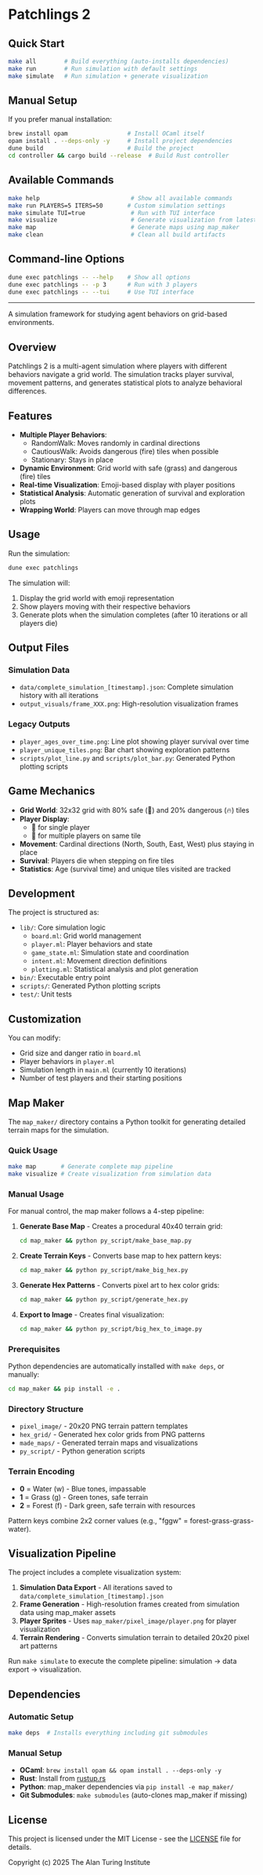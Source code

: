 # Patchlings 2

## Quick Start

```bash
make all        # Build everything (auto-installs dependencies)
make run        # Run simulation with default settings
make simulate   # Run simulation + generate visualization
```

## Manual Setup

If you prefer manual installation:

```bash
brew install opam                 # Install OCaml itself
opam install . --deps-only -y     # Install project dependencies
dune build                        # Build the project
cd controller && cargo build --release  # Build Rust controller
```

## Available Commands

```bash
make help                          # Show all available commands
make run PLAYERS=5 ITERS=50       # Custom simulation settings
make simulate TUI=true             # Run with TUI interface
make visualize                     # Generate visualization from latest data
make map                           # Generate maps using map_maker
make clean                         # Clean all build artifacts
```

## Command-line Options

```bash
dune exec patchlings -- --help    # Show all options
dune exec patchlings -- -p 3      # Run with 3 players
dune exec patchlings -- --tui     # Use TUI interface
```

-------------------------------------------------------------------------

A simulation framework for studying agent behaviors on grid-based environments.

## Overview

Patchlings 2 is a multi-agent simulation where players with different behaviors navigate a grid world. The simulation tracks player survival, movement patterns, and generates statistical plots to analyze behavioral differences.

## Features

- **Multiple Player Behaviors**: 
  - RandomWalk: Moves randomly in cardinal directions
  - CautiousWalk: Avoids dangerous (fire) tiles when possible
  - Stationary: Stays in place
- **Dynamic Environment**: Grid world with safe (grass) and dangerous (fire) tiles
- **Real-time Visualization**: Emoji-based display with player positions
- **Statistical Analysis**: Automatic generation of survival and exploration plots
- **Wrapping World**: Players can move through map edges

## Usage

Run the simulation:
```bash
dune exec patchlings
```

The simulation will:
1. Display the grid world with emoji representation
2. Show players moving with their respective behaviors
3. Generate plots when the simulation completes (after 10 iterations or all players die)

## Output Files

### Simulation Data
- `data/complete_simulation_[timestamp].json`: Complete simulation history with all iterations
- `output_visuals/frame_XXX.png`: High-resolution visualization frames

### Legacy Outputs  
- `player_ages_over_time.png`: Line plot showing player survival over time
- `player_unique_tiles.png`: Bar chart showing exploration patterns
- `scripts/plot_line.py` and `scripts/plot_bar.py`: Generated Python plotting scripts

## Game Mechanics

- **Grid World**: 32x32 grid with 80% safe (🌱) and 20% dangerous (🔥) tiles
- **Player Display**: 
  - 🧍 for single player
  - 👥 for multiple players on same tile
- **Movement**: Cardinal directions (North, South, East, West) plus staying in place
- **Survival**: Players die when stepping on fire tiles
- **Statistics**: Age (survival time) and unique tiles visited are tracked

## Development

The project is structured as:
- `lib/`: Core simulation logic
  - `board.ml`: Grid world management
  - `player.ml`: Player behaviors and state
  - `game_state.ml`: Simulation state and coordination
  - `intent.ml`: Movement direction definitions
  - `plotting.ml`: Statistical analysis and plot generation
- `bin/`: Executable entry point
- `scripts/`: Generated Python plotting scripts
- `test/`: Unit tests

## Customization

You can modify:
- Grid size and danger ratio in `board.ml`
- Player behaviors in `player.ml`
- Simulation length in `main.ml` (currently 10 iterations)
- Number of test players and their starting positions

## Map Maker

The `map_maker/` directory contains a Python toolkit for generating detailed terrain maps for the simulation.

### Quick Usage

```bash
make map       # Generate complete map pipeline
make visualize # Create visualization from simulation data
```

### Manual Usage

For manual control, the map maker follows a 4-step pipeline:

1. **Generate Base Map** - Creates a procedural 40x40 terrain grid:
   ```bash
   cd map_maker && python py_script/make_base_map.py
   ```

2. **Create Terrain Keys** - Converts base map to hex pattern keys:
   ```bash
   cd map_maker && python py_script/make_big_hex.py
   ```

3. **Generate Hex Patterns** - Converts pixel art to hex color grids:
   ```bash
   cd map_maker && python py_script/generate_hex.py
   ```

4. **Export to Image** - Creates final visualization:
   ```bash
   cd map_maker && python py_script/big_hex_to_image.py
   ```

### Prerequisites

Python dependencies are automatically installed with `make deps`, or manually:
```bash
cd map_maker && pip install -e .
```

### Directory Structure

- `pixel_image/` - 20x20 PNG terrain pattern templates
- `hex_grid/` - Generated hex color grids from PNG patterns  
- `made_maps/` - Generated terrain maps and visualizations
- `py_script/` - Python generation scripts

### Terrain Encoding

- **0** = Water (w) - Blue tones, impassable
- **1** = Grass (g) - Green tones, safe terrain  
- **2** = Forest (f) - Dark green, safe terrain with resources

Pattern keys combine 2x2 corner values (e.g., "fggw" = forest-grass-grass-water).

## Visualization Pipeline

The project includes a complete visualization system:

1. **Simulation Data Export** - All iterations saved to `data/complete_simulation_[timestamp].json`
2. **Frame Generation** - High-resolution frames created from simulation data using map_maker assets
3. **Player Sprites** - Uses `map_maker/pixel_image/player.png` for player visualization
4. **Terrain Rendering** - Converts simulation terrain to detailed 20x20 pixel art patterns

Run `make simulate` to execute the complete pipeline: simulation → data export → visualization.

## Dependencies

### Automatic Setup
```bash
make deps  # Installs everything including git submodules
```

### Manual Setup
- **OCaml**: `brew install opam && opam install . --deps-only -y`
- **Rust**: Install from [rustup.rs](https://rustup.rs/)
- **Python**: map_maker dependencies via `pip install -e map_maker/`
- **Git Submodules**: `make submodules` (auto-clones map_maker if missing)

## License

This project is licensed under the MIT License - see the [LICENSE](LICENSE) file for details.

Copyright (c) 2025 The Alan Turing Institute
